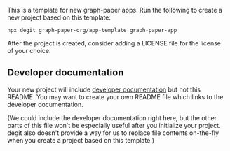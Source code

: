 This is a template for new graph-paper apps. Run the following to create a new
project based on this template:

```
npx degit graph-paper-org/app-template graph-paper-app
```

After the project is created, consider adding a LICENSE file for the license of
your choice.

## Developer documentation

Your new project will include [developer documentation](docs/development.md) but
not this README. You may want to create your own README file which links to the
developer documentation.

(We could include the developer documentation right here, but the other parts of
this file won't be especially useful after you initialize your project. degit
also doesn't provide a way for us to replace file contents on-the-fly when you
create a project based on this template.)
